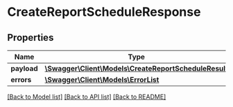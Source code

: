 # CreateReportScheduleResponse

## Properties
Name | Type | Description | Notes
------------ | ------------- | ------------- | -------------
**payload** | [**\Swagger\Client\Models\CreateReportScheduleResult**](CreateReportScheduleResult.md) |  | [optional] 
**errors** | [**\Swagger\Client\Models\ErrorList**](ErrorList.md) |  | [optional] 

[[Back to Model list]](../../README.md#documentation-for-models) [[Back to API list]](../../README.md#documentation-for-api-endpoints) [[Back to README]](../../README.md)

